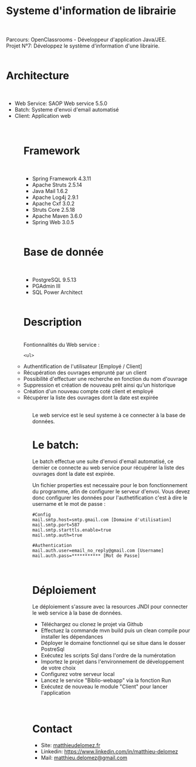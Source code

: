 # Systeme d'information de librairie
<br>
<br>
Parcours: OpenClassrooms - Développeur d'application Java/JEE.
<br>
Projet N°7: Développez le système d'information d'une librairie.
<br>
<br>

# Architecture

<br>
<ul>
  <li>
    Web Service: SAOP Web service 5.5.0
  </li>
  <li>
    Batch: Systeme d'envoi d'email automatisé
  </li>
  <li>
    Client: Application web
  </li>
  <ul>
    
<br>

# Framework

<br>

<ul>
  <li>
    Spring Framework 4.3.11
  </li>
  <li>
    Apache Struts 2.5.14
  </li>
  <li>
    Java Mail 1.6.2
    </li>
  <li>
    Apache Log4j 2.9.1
  </li>
  <li>
    Apache Cxf 3.0.2
  </li>
  <li>
    Struts Core 2.5.18
  </li>
  <li>
    Apache Maven 3.6.0
  </li>
  <li>
    Spring Web 3.0.5
  </li>
  </ul>
  
  <br>
  
  # Base de donnée
  
  <br>
  <ul>
  <li>
    PostgreSQL 9.5.13
  </li>
  <li>
    PGAdmin III
  </li>
  <li>
    SQL Power Architect
  </li>
  </ul>
  <br>
  
  # Description
  
  <br> 
  Fontionnalités du Web service :
  
    <ul>
  <li>
    Authentification de l'utilisateur [Employé / Client]
  </li>
  <li>
    Récupération des ouvrages emprunté par un client
  </li>
  <li>
    Possibilité d'effectuer une recherche en fonction du nom d'ouvrage
  </li>
  <li>
    Suppression et création de nouveau prêt ainsi qu'un historique
  </li>
  <li>
    Création d'un nouveau compte coté client et employé
  </li>
  <li>
    Récupérer la liste des ouvrages dont la date est expirée
  </li>
  <ul>
    <br>
 Le web service est le seul systeme à ce connecter à la base de données.
 <br>
    
 # Le batch:
 
 Le batch effectue une suite d'envoi d'email automatisé, ce dernier ce connecte
    au web service pour récupérer la liste des ouvrages dont la date est expirée.
    
 Un fichier properties est necessaire pour le bon fonctionnement du programme, afin de configurer le serveur d'envoi. Vous devez donc configurer les données pour l'authetification c'est à dire le username et le mot de passe :
   
    #Config
    mail.smtp.host=smtp.gmail.com [Domaine d'utilisation]
    mail.smtp.port=587
    mail.smtp.starttls.enable=true
    mail.smtp.auth=true

    #Authentication
    mail.auth.user=email_no_reply@gmail.com [Username]
    mail.auth.pass=*********** [Mot de Passe]

<br>

# Déploiement

Le déploiement s'assure avec la resources JNDI pour connecter le web service à la base de données.
<br>
<ul>
  <li>
    Téléchargez ou clonez le projet via Github
  </li>
  <li>
    Effectuez la commande mvn build puis un clean compile pour installer les dépendances 
  </li>
  <li>
    Déployer le domaine fonctionnel qui se situe dans le dosser PostreSql
  </li>
  <li>
    Exécutez les scripts Sql dans l'ordre de la numérotation
  </li>
  <li>
    Importez le projet dans l'environnement  de développement de votre choix
  </li>
  <li>
    Configurez votre serveur local
  </li>
  <li>
    Lancez le service "Biblio-webapp" via la fonction Run
    <li>
    Exécutez de nouveau le module "Client" pour lancer l'application
  </li>
  </ul>
  
 <br>
 <br>
 
 # Contact
 <ul>
  <li>
    Site: <a title="Site" href="http://www.matthieudelomez.fr">
     matthieudelomez.fr</a>
  </li>
  <li>
    Linkedin: <a title="Linkedin" href="https://www.linkedin.com/in/matthieu-delomez-8a46b9146/">
     https://www.linkedin.com/in/matthieu-delomez</a>
  </li>
  <li>
    Mail: <a title="mail" href="matthieu.delomez@gmail.com">
     matthieu.delomez@gmail.com</a>
  </li>
  </ul>
  <br>
    
